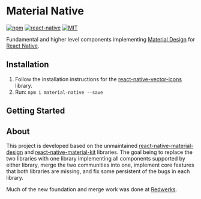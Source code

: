# Material Native
[![npm][npm-badge]][npm]
[![react-native][rn-badge]][rn]
[![MIT][license-badge]][license]

[npm-badge]: https://img.shields.io/npm/v/material-native.svg
[npm]: https://www.npmjs.com/package/material-native
[rn-badge]: https://img.shields.io/badge/react--native-%3E%3D0.40-blue.svg
[license-badge]: https://img.shields.io/npm/l/material-native.svg
[license]: https://github.com/material-native/material-native/blob/master/LICENSE

Fundamental and higher level components implementing [Material Design][md] for [React Native][rn].

## Installation

1. Follow the installation instructions for the [react-native-vector-icons](https://github.com/oblador/react-native-vector-icons#installation) library.
2. Run: `npm i material-native --save`

## Getting Started

## About
This project is developed based on the unmaintained [react-native-material-design][] and [react-native-material-kit][] libraries. The goal being to replace the two libraries with one library implementing all components supported by either library, merge the two communities into one, implement core features that both libraries are missing, and fix some persistent of the bugs in each library.

Much of the new foundation and merge work was done at [Redwerks](http://redwerks.org/).

[rn]: https://facebook.github.io/react-native/
[md]: https://material.io/guidelines/
[react-native-material-design]: https://github.com/react-native-material-design/react-native-material-design/
[react-native-material-kit]: https://github.com/xinthink/react-native-material-kit
